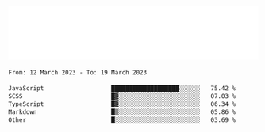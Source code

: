 [![](./hello.svg)](https://blog.yrobot.top?ref=github-yrobot)

<!--START_SECTION:waka-->

```text
From: 12 March 2023 - To: 19 March 2023

JavaScript                   ███████████████████░░░░░░   75.42 %
SCSS                         █▓░░░░░░░░░░░░░░░░░░░░░░░   07.03 %
TypeScript                   █▓░░░░░░░░░░░░░░░░░░░░░░░   06.34 %
Markdown                     █▒░░░░░░░░░░░░░░░░░░░░░░░   05.86 %
Other                        █░░░░░░░░░░░░░░░░░░░░░░░░   03.69 %
```

<!--END_SECTION:waka-->
